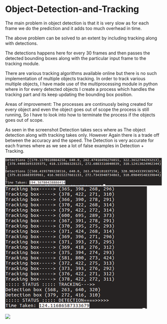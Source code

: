 # Object-Detection-and-Tracking
The main problem in object detection is that it is very slow as for each frame we do the prediction 
and it adds too much overhead in time.

The above problem can be solved to an extent by including tracking along with detections.

The detections happens here for every 30 frames and then passes the detected bounding boxes along with the particular input frame 
to the tracking module.

There are various tracking algorithms available online but there is no such implementation of multiple objects tracking. 
In order to track various multiple objects, I have made use of the multiprocessing module in python 
where in for every detected objects I create a process which handles the tracking part and its keep updating the bounding box position.

Areas of improvement:
The processes are continuosly being created for every object and even the object goes out of scope the process is still running,
So I have to look into how to terminate the process if the objects goes out of scope. 


As seen in the screenshot Detection takes secs where as The object detection along with tracking takes only.
However Again there is a trade off between the accuracy and the speed. The Detection is very accurate for each frames
where as we see a lot of false examples in Detection + Tracking.

![](Detection.png)
![](Detection+Tracking.png)

![](output.gif)
